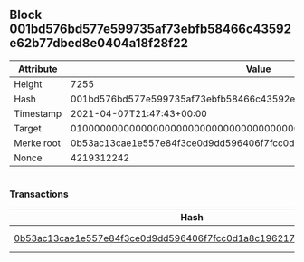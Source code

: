 ## Block 001bd576bd577e599735af73ebfb58466c43592e62b77dbed8e0404a18f28f22

Attribute | Value
--- | ---
Height | 7255
Hash | 001bd576bd577e599735af73ebfb58466c43592e62b77dbed8e0404a18f28f22
Timestamp | 2021-04-07T21:47:43+00:00
Target | 0100000000000000000000000000000000000000000000000000000000000000
Merke root | 0b53ac13cae1e557e84f3ce0d9dd596406f7fcc0d1a8c1962178906dd4c01283
Nonce | 4219312242

```

```

### Transactions

Hash | Amount
--- | ---
[0b53ac13cae1e557e84f3ce0d9dd596406f7fcc0d1a8c1962178906dd4c01283](0b53ac13cae1e557e84f3ce0d9dd596406f7fcc0d1a8c1962178906dd4c01283.md) | 10.00000000 SKEPTI 
